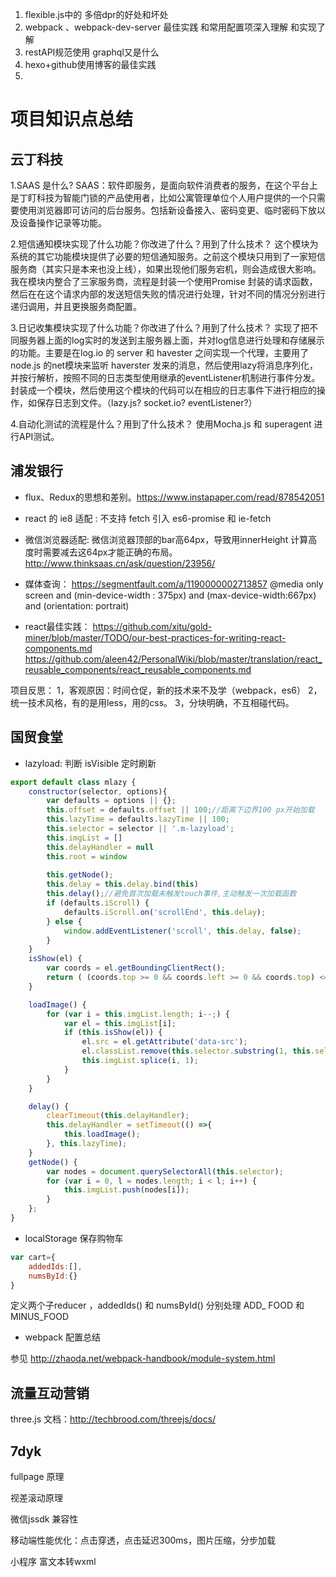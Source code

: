 1. flexible.js中的 多倍dpr的好处和坏处
2. webpack 、webpack-dev-server 最佳实践 和常用配置项深入理解 和实现了解
3. restAPI规范使用 graphql又是什么
4. hexo+github使用博客的最佳实践
5. 


# 项目知识点总结

## 云丁科技

1.SAAS 是什么?
SAAS：软件即服务，是面向软件消费者的服务，在这个平台上是丁盯科技为智能门锁的产品使用者，比如公寓管理单位个人用户提供的一个只需要使用浏览器即可访问的后台服务。包括新设备接入、密码变更、临时密码下放以及设备操作记录等功能。

2.短信通知模块实现了什么功能？你改进了什么？用到了什么技术？
这个模块为系统的其它功能模块提供了必要的短信通知服务。之前这个模块只用到了一家短信服务商（其实只是本来也没上线），如果出现他们服务宕机，则会造成很大影响。
我在模块内整合了三家服务商，流程是封装一个使用Promise 封装的请求函数，然后在在这个请求内部的发送短信失败的情况进行处理，针对不同的情况分别进行递归调用，并且更换服务商配置。

3.日记收集模块实现了什么功能？你改进了什么？用到了什么技术？
实现了把不同服务器上面的log实时的发送到主服务器上面，并对log信息进行处理和存储展示的功能。主要是在log.io 的 server 和 havester 之间实现一个代理，主要用了node.js 的net模块来监听 haverster 发来的消息，然后使用lazy将消息序列化，并按行解析，按照不同的日志类型使用继承的eventListener机制进行事件分发。封装成一个模块，然后使用这个模块的代码可以在相应的日志事件下进行相应的操作，如保存日志到文件。（lazy.js? socket.io? eventListener?）

4.自动化测试的流程是什么？用到了什么技术？
使用Mocha.js 和 superagent 进行API测试。

## 浦发银行

* flux、Redux的思想和差别。https://www.instapaper.com/read/878542051

* react 的 ie8 适配 : 不支持 fetch 引入 es6-promise 和 ie-fetch 

* 微信浏览器适配: 
微信浏览器顶部的bar高64px，导致用innerHeight 计算高度时需要减去这64px才能正确的布局。http://www.thinksaas.cn/ask/question/23956/

* 媒体查询： https://segmentfault.com/a/1190000002713857
@media only screen and (min-device-width : 375px) and (max-device-width:667px) and (orientation: portrait)

* react最佳实践：
https://github.com/xitu/gold-miner/blob/master/TODO/our-best-practices-for-writing-react-components.md
https://github.com/aleen42/PersonalWiki/blob/master/translation/react_reusable_components/react_reusable_components.md


项目反思：
1，客观原因：时间仓促，新的技术来不及学（webpack，es6）
2，统一技术风格，有的是用less，用的css。
3，分块明确，不互相碰代码。

## 国贸食堂

* lazyload: 判断 isVisible 定时刷新

```javascript
export default class mlazy {
    constructor(selector, options){
        var defaults = options || {};
        this.offset = defaults.offset || 100;//距离下边界100 px开始加载
        this.lazyTime = defaults.lazyTime || 100;
        this.selector = selector || '.m-lazyload';
        this.imgList = []
        this.delayHandler = null
        this.root = window
        
        this.getNode();
        this.delay = this.delay.bind(this)
        this.delay();//避免首次加载未触发touch事件,主动触发一次加载函数
        if (defaults.iScroll) {
            defaults.iScroll.on('scrollEnd', this.delay);
        } else {
            window.addEventListener('scroll', this.delay, false);
        }
    }
    isShow(el) {
        var coords = el.getBoundingClientRect();
        return ( (coords.top >= 0 && coords.left >= 0 && coords.top) <= (this.root.innerHeight || document.documentElement.clientHeight) + parseInt(this.offset));
    }

    loadImage() {
        for (var i = this.imgList.length; i--;) {
            var el = this.imgList[i];
            if (this.isShow(el)) {
                el.src = el.getAttribute('data-src');
                el.classList.remove(this.selector.substring(1, this.selector.length))
                this.imgList.splice(i, 1);
            }
        }
    }

    delay() {
        clearTimeout(this.delayHandler);
        this.delayHandler = setTimeout(() =>{
            this.loadImage();
        }, this.lazyTime);
    }
    getNode() {
        var nodes = document.querySelectorAll(this.selector);
        for (var i = 0, l = nodes.length; i < l; i++) {
            this.imgList.push(nodes[i]);
        }
    };
}
```

* localStorage 保存购物车
```javascript
var cart={
    addedIds:[],
    numsById:{}
}
```
定义两个子reducer ，addedIds() 和 numsById() 分别处理 ADD_ FOOD 和 MINUS_FOOD 

* webpack 配置总结

参见 http://zhaoda.net/webpack-handbook/module-system.html 

## 流量互动营销

three.js 文档：http://techbrood.com/threejs/docs/



## 7dyk

fullpage 原理

视差滚动原理

微信jssdk 兼容性

移动端性能优化：点击穿透，点击延迟300ms，图片压缩，分步加载

小程序 富文本转wxml





